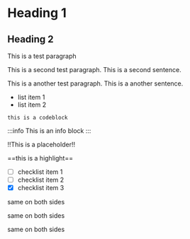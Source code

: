 # Heading 1

## Heading 2

This is a test paragraph

This is a second test paragraph. This is a second sentence.

This is a another test paragraph. This is a another sentence.

- list item 1
- list item 2

```
this is a codeblock
```

:::info
This is an info block
:::

!!This is a placeholder!!

==this is a highlight==

- [ ] checklist item 1
- [ ] checklist item 2
- [x] checklist item 3

same on both sides

same on both sides

same on both sides
